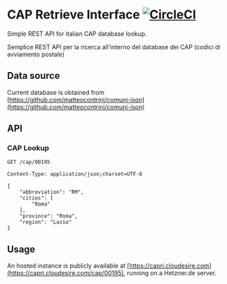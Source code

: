 # CAP Retrieve Interface [![CircleCI](https://circleci.com/gh/ClouDesire/capri.svg?style=svg)](https://circleci.com/gh/ClouDesire/capri)

Simple REST API for italian CAP database lookup.

Semplice REST API per la ricerca all'interno del database dei CAP (codici di avviamento postale)

## Data source

Current database is obtained from [https://github.com/matteocontrini/comuni-json](https://github.com/matteocontrini/comuni-json)

## API

### CAP Lookup

```
GET /cap/00195

Content-Type: application/json;charset=UTF-8

{
    "abbreviation": "RM", 
    "cities": [
        "Roma"
    ], 
    "province": "Roma", 
    "region": "Lazio"
}

```

## Usage

An hosted instance is publicly available at [https://capri.cloudesire.com](https://capri.cloudesire.com/cap/00195), running on a Hetzner.de server.
